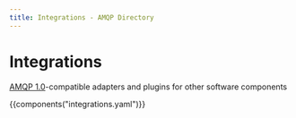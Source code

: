 ```yaml
---
title: Integrations - AMQP Directory
---
```


<div id="-category-opener" markdown="1">

# Integrations

[AMQP 1.0](https://www.amqp.org/)-compatible adapters and plugins for
other software components

</div>

{{components("integrations.yaml")}}
